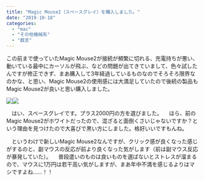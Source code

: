```yaml
---
title: "Magic Mouse2（スペースグレイ）を購入しました。"
date: "2019-10-18"
categories: 
  - "mac"
  - "その他機械系"
  - "戯言"
---
```


この前まで使っていたMagic Mouse2が接続が頻繁に切れる、充電持ちが悪い、動いている最中にカーソルが飛ぶ、などの問題が出てきていまして、色々試したんですが修正できず、まあ購入して3年経過しているものなのでそろそろ限界なのかな、と思い、Magic Mouse2の使用感には大満足していたので後続の製品もMagic Mouse2が良いと思い購入しました。

[![](//ws-fe.amazon-adsystem.com/widgets/q?_encoding=UTF8&MarketPlace=JP&ASIN=B07D46TJWW&ServiceVersion=20070822&ID=AsinImage&WS=1&Format=_SL250_&tag=dtribe-22)](https://www.amazon.co.jp/gp/product/B07D46TJWW/ref=as_li_tl?ie=UTF8&camp=247&creative=1211&creativeASIN=B07D46TJWW&linkCode=as2&tag=dtribe-22&linkId=094a95eb7852f3cc3efc2d189b607db3)![](//ir-jp.amazon-adsystem.com/e/ir?t=dtribe-22&l=am2&o=9&a=B07D46TJWW)

　はい、スペースグレイです。プラス2000円の方を選びました。 　ほら、前のMagic Mouse2がホワイトだったので、混ざると面倒くさいじゃないですか？という理由を見つけたので大喜びで黒い方にしました。格好いいですもんね。

　というわけで新しいMagic Mouse2なんですが、クリック感が良くなった感じがするのと、副マウスの反応が前より良くなった気がします（前は副マウス反応が暴発していた）。 　普段遣いのものは良いものを選ばないとストレスが溜まるので、マウスに1万円は若干高い気がしますが、まあ年中不満を感じるよりはマシですよね……！！
